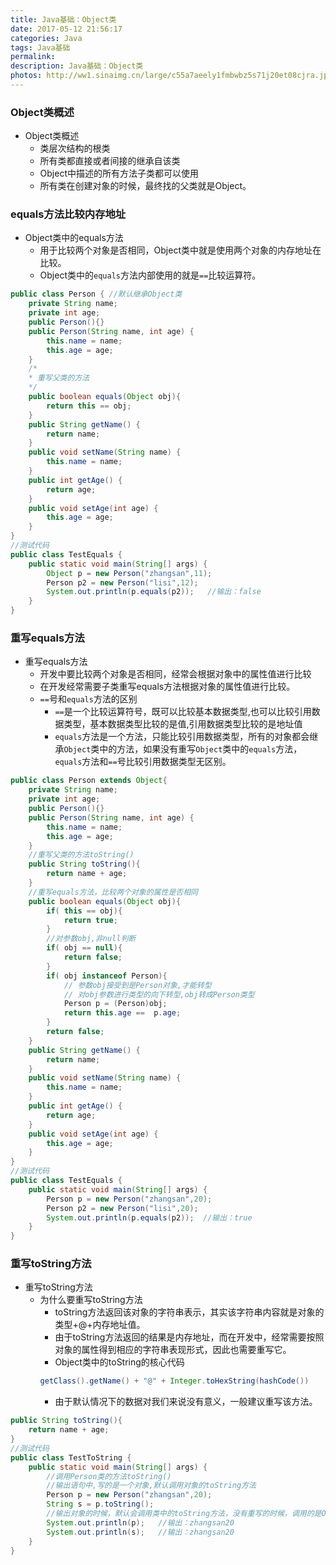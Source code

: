 ```yaml
---
title: Java基础：Object类
date: 2017-05-12 21:56:17
categories: Java
tags: Java基础
permalink:
description: Java基础：Object类
photos: http://ww1.sinaimg.cn/large/c55a7aeely1fmbwbz5s71j20et08cjra.jpg
---
```

### Object类概述
- Object类概述
	- 类层次结构的根类
	- 所有类都直接或者间接的继承自该类
	- Object中描述的所有方法子类都可以使用
	- 所有类在创建对象的时候，最终找的父类就是Object。
			
### equals方法比较内存地址
- Object类中的equals方法
	- 用于比较两个对象是否相同，Object类中就是使用两个对象的内存地址在比较。
	- Object类中的`equals`方法内部使用的就是`==`比较运算符。
```Java
public class Person { //默认继承Object类
	private String name;
	private int age;
	public Person(){}
    public Person(String name, int age) {
		this.name = name;
		this.age = age;
	}
	/*
	* 重写父类的方法
	*/
	public boolean equals(Object obj){					
		return this == obj;
	}		
	public String getName() {
		return name;
	}
	public void setName(String name) {
		this.name = name;
	}
	public int getAge() {
		return age;
	}
	public void setAge(int age) {
		this.age = age;
	}				 
}
//测试代码
public class TestEquals {
	public static void main(String[] args) {
		Object p = new Person("zhangsan",11);
		Person p2 = new Person("lisi",12);
		System.out.println(p.equals(p2));   //输出：false
	}
}
```	

### 重写equals方法
- 重写equals方法
	- 开发中要比较两个对象是否相同，经常会根据对象中的属性值进行比较	
	- 在开发经常需要子类重写equals方法根据对象的属性值进行比较。	
	- `==`号和`equals`方法的区别
		- `==`是一个比较运算符号，既可以比较基本数据类型,也可以比较引用数据类型，基本数据类型比较的是值,引用数据类型比较的是地址值
		- `equals`方法是一个方法，只能比较引用数据类型，所有的对象都会继承`Object`类中的方法，如果没有重写`Object`类中的`equals`方法， `equals`方法和`==`号比较引用数据类型无区别。
```Java
public class Person extends Object{
	private String name;
	private int age;
	public Person(){}
	public Person(String name, int age) {
		this.name = name;
		this.age = age;
	}
	//重写父类的方法toString()
	public String toString(){
		return name + age;
	}
	//重写equals方法，比较两个对象的属性是否相同
	public boolean equals(Object obj){
		if( this == obj){
			return true;
		}
		//对参数obj,非null判断
		if( obj == null){
			return false;
		}
		if( obj instanceof Person){
			// 参数obj接受到是Person对象,才能转型
			// 对obj参数进行类型的向下转型,obj转成Person类型
			Person p = (Person)obj;
			return this.age ==  p.age;
		}
		return false;
	}				
	public String getName() {
		return name;
	}
	public void setName(String name) {
		this.name = name;
	}
	public int getAge() {
		return age;
	}
	public void setAge(int age) {
		this.age = age;
	}				 
}
//测试代码
public class TestEquals {
	public static void main(String[] args) {
		Person p = new Person("zhangsan",20);
		Person p2 = new Person("lisi",20);
		System.out.println(p.equals(p2));  //输出：true
	}
}			
```
### 重写toString方法
- 重写toString方法
	- 为什么要重写toString方法
		- toString方法返回该对象的字符串表示，其实该字符串内容就是对象的类型+@+内存地址值。
		- 由于toString方法返回的结果是内存地址，而在开发中，经常需要按照对象的属性得到相应的字符串表现形式，因此也需要重写它。
		- Object类中的toString的核心代码
        ```Java
		getClass().getName() + "@" + Integer.toHexString(hashCode()) 
        ```
		- 由于默认情况下的数据对我们来说没有意义，一般建议重写该方法。
```Java
public String toString(){
	return name + age;
}	
//测试代码
public class TestToString {
	public static void main(String[] args) {
		//调用Person类的方法toString()
		//输出语句中,写的是一个对象,默认调用对象的toString方法
		Person p = new Person("zhangsan",20);
		String s = p.toString();
        //输出对象的时候，默认会调用类中的toString方法，没有重写的时候，调用的是Object默认的toString方法，打印的是对象地址
		System.out.println(p);   //输出：zhangsan20
		System.out.println(s);   //输出：zhangsan20
	}
}